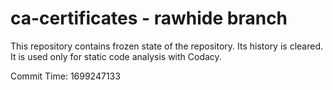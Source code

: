 # ca-certificates - rawhide branch

This repository contains frozen state of the repository.
Its history is cleared. It is used only for static code
analysis with Codacy.

Commit Time: 1699247133